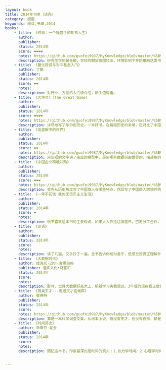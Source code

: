 ```yaml
---
layout: book
title: 2014年书单（读完）
category: 橱窗
keywords: 阅读,书单,2014
books:
    - title: 《作局：一个操盘手的期货人生》
      author:
      publisher:
      status: 2014年
      score: ❤❤❤❤
      notes: https://github.com/guofei9987/MyKnowledge/blob/master/%5B9%5D%20%E8%AF%BB%E4%B9%A6/%5B9-3%5D%20%E4%B8%AD%E5%9B%BD%E5%8E%86%E5%8F%B2/%5B9-3-5%5D%E4%B8%AD%E5%9B%BD%E9%87%91%E8%9E%8D%E5%8F%B2.md#作局中国当代期货史
      description: 研究生学的是金融，学校的期货氛围较浓，环境影响下开始接触这类书。这本书以小说的形式记录了中国期货历史。别人未必觉得这本书多么好，然而作为期货实操的启蒙书，必须给个大大的好评。
    - title: 《量化投资与对冲基金入门》
      author: 丁鹏
      publisher:
      status: 2014年
      score: ❤❤
      notes:
      description: 对行业、方法的入门级介绍，新手值得看。
    - title: 《大博弈》(the Great Game)
      author:
      publisher:
      status: 2014年
      score: ❤❤❤❤
      notes: https://github.com/guofei9987/MyKnowledge/blob/master/%5B9%5D%20%E8%AF%BB%E4%B9%A6/%5B9-4%5D%20%E5%A4%96%E5%9B%BD%E5%8E%86%E5%8F%B2/%E5%A4%96%E5%9B%BD%E9%87%91%E8%9E%8D%E5%8F%B2.md#大博弈the-great-game金融史
      description: 详尽地写了华尔街历史，一本好书。在每段历史的末尾，还对比了中国等国同一时期在做什么，读起来更有点意思了
    - title: 《高盛眼中的世界》
      author:
      publisher:
      status: 2014年
      score: ❤❤
      notes: https://github.com/guofei9987/MyKnowledge/blob/master/%5B9%5D%20%E8%AF%BB%E4%B9%A6/%5B9-5%5D%20%E7%A4%BE%E4%BC%9A%E7%BB%8F%E6%B5%8E%E5%AD%A6/9%E6%8A%95%E6%9C%BA.md#高盛眼中的世界
      description: 用简短的文字讲了高盛的模型中，是用哪些数据刻画世界的，描述性的讲了刻画世界的一些思路
    - title: 《中国企业跨境并购》
      author:
      publisher:
      status: 2014年
      score: ❤❤❤
      notes: https://github.com/guofei9987/MyKnowledge/blob/master/%5B9%5D%20%E8%AF%BB%E4%B9%A6/%5B9-5%5D%20%E7%A4%BE%E4%BC%9A%E7%BB%8F%E6%B5%8E%E5%AD%A6/9%E6%8A%95%E6%9C%BA.md#中国企业跨境并购
      description: 首先从历史角度写了中国商人有哪些特点，然后写了中国商人跨境并购会遇到的政治、经济问题
    - title: 《一年不花钱:我的无货币主义生活》
      author:
      publisher:
      status: 2014年
      score: ❤
      notes:
      description: 很不喜欢这本书的主要观点，如果人人靠捡垃圾度日，否定分工合作，否定现代经济，人类是没有未来的。这本书还是带来一些启示：很多消费是不必要的，而在无货币主义生活中，你会不实的收获感动。
    - title: 《论语》
      author:
      publisher:
      status: 2014年
      score:
      notes:
      description: 读了几遍，又手抄了一遍。全书告诉你成为君子，但感觉没真正理解什么是君子
    - title: 《大数据时代》
      author: 维克托·迈尔·舍恩伯格
      publisher: 湛庐文化•财富汇
      status: 2014年
      score:
      notes:
      description: 那时，觉得大数据好高大上，机器学习离我很远。3年后的现在我正做着这方面的工作。真是白云苍狗。
    - title: 《另类天才---走进天才症候群》
      author: 崔佛特
      publisher:
      status: 2014年
      score:
      notes: https://github.com/guofei9987/MyKnowledge/blob/master/%5B9%5D%20%E8%AF%BB%E4%B9%A6/%5B9-5%5D%20%E7%A4%BE%E4%BC%9A%E7%BB%8F%E6%B5%8E%E5%AD%A6/7%E5%BF%83%E7%90%86%E5%AD%A6.md#另类天才走近天才症候群
      description: 算是一本科学调查文集。从根本上说，既没有天才，也没有白痴，都是人类多样化的产物。然而我有些羡慕所谓“白痴天才”，不是因为他们天赋异禀，而是因为社会无法把一些所谓的成熟强加给他们。普通人是用油灯看到昏暗的全景。“白痴天才”是用聚光灯看到清晰的区域。
    - title: 《时间简史》
      author: 斯蒂芬·霍金
      publisher:
      status: 2014年
      score:
      notes:
      description: 回忆这本书，印象最深的是时间的箭头：1.热力学时间，2.心理学时间 3.宇宙学时间。。。


---
```

